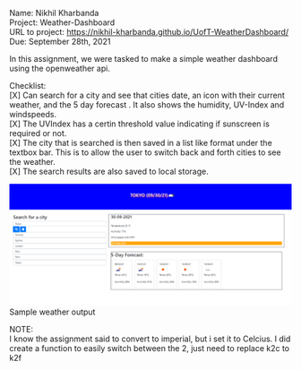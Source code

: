 Name: Nikhil Kharbanda  
Project: Weather-Dashboard  
URL to project: https://nikhil-kharbanda.github.io/UofT-WeatherDashboard/  
Due: September 28th, 2021  

In this assignment, we were tasked to make a simple weather dashboard using the openweather api.  

Checklist:  
[X] Can search for a city and see that cities date, an icon with their current weather, and the 5 day forecast . It also shows the humidity, UV-Index and windspeeds.  
[X] The UVIndex has a certin threshold value indicating if sunscreen is required or not.  
[X] The city that is searched is then saved in a list like format under the textbox bar. This is to allow the user to switch back and forth cities to see the weather.  
[X] The search results are also saved to local storage.  

![Sample weather dashbord](assets/imgs/Capture.PNG)
Sample weather output  

NOTE:  
I know the assignment said to convert to imperial, but i set it to Celcius. I did create a function to easily switch between the 2, just need to replace k2c to k2f
